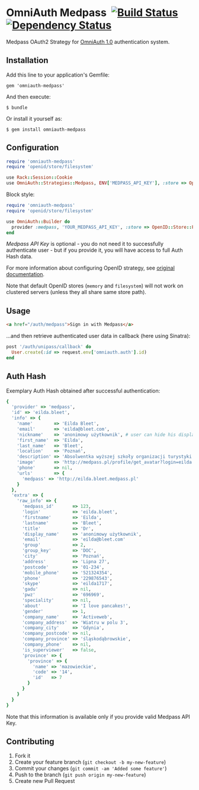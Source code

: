 # OmniAuth Medpass &nbsp;[![Build Status](https://secure.travis-ci.org/connectmedica/omniauth-medpass.png)][travis]&nbsp;[![Dependency Status](https://gemnasium.com/connectmedica/omniauth-medpass.png?travis)][gemnasium]

Medpass OAuth2 Strategy for [OmniAuth 1.0](https://github.com/intridea/omniauth) authentication system.

[travis]: http://travis-ci.org/connectmedica/omniauth-medpass
[gemnasium]: https://gemnasium.com/connectmedica/omniauth-medpass

## Installation

Add this line to your application's Gemfile:

    gem 'omniauth-medpass'

And then execute:

    $ bundle

Or install it yourself as:

    $ gem install omniauth-medpass

## Configuration

```ruby
require 'omniauth-medpass'
require 'openid/store/filesystem'

use Rack::Session::Cookie
use OmniAuth::Strategies::Medpass, ENV['MEDPASS_API_KEY'], :store => OpenID::Store::Filesystem.new('/tmp')
```

Block style:

```ruby
require 'omniauth-medpass'
require 'openid/store/filesystem'

use OmniAuth::Builder do
  provider :medpass, 'YOUR_MEDPASS_API_KEY', :store => OpenID::Store::Filesystem.new('/tmp')
end
```

*Medpass API Key* is optional - you do not need it to successfully authenticate user - but if you provide it, you will have access to full Auth Hash data.

For more information about configuring OpenID strategy, see [original documentation](https://github.com/intridea/omniauth-openid).

Note that default OpenID stores (`memory` and `filesystem`) will not work on clustered servers (unless they all share same store path).

## Usage

```html
<a href="/auth/medpass">Sign in with Medpass</a>
```

...and then retrieve authenticated user data in callback (here using Sinatra):

```ruby
post '/auth/unipass/callback' do
  User.create(:id => request.env['omniauth.auth'].id)
end
```

## Auth Hash

Exemplary Auth Hash obtained after successful authentication:

```ruby
{
  'provider' => 'medpass',
  'id' => 'eilda.bleet',
  'info' => {
    'name'        => 'Eilda Bleet',
    'email'       => 'eilda@bleet.com',
    'nickname'    => 'anonimowy użytkownik', # user can hide his display_name
    'first_name'  => 'Eilda',
    'last_name'   => 'Bleet',
    'location'    => 'Poznań',
    'description' => 'Absolwentka wyższej szkoły organizacji turystyki i hotelarstwa.',
    'image'       => 'http://medpass.pl/profile/get_avatar?login=eilda.bleet&size=small',
    'phone'       => nil,
    'urls'        => {
      'medpass' => 'http://eilda.bleet.medpass.pl'
    }
  },
  'extra' => {
    'raw_info' => {
      'medpass_id'       => 123,
      'login'            => 'eilda.bleet',
      'firstname'        => 'Eilda',
      'lastname'         => 'Bleet',
      'title'            => 'Dr',
      'display_name'     => 'anonimowy użytkownik',
      'email'            => 'eilda@bleet.com'
      'group'            => 2,
      'group_key'        => 'DOC',
      'city'             => 'Poznań',
      'address'          => 'Lipna 27',
      'postcode'         => '01-234',
      'mobile_phone'     => '521324354',
      'phone'            => '229876543',
      'skype'            => 'eilda1717',
      'gadu'             => nil,
      'pwz'              => '696969',
      'speciality'       => nil,
      'about'            => 'I love pancakes!',
      'gender'           => 1,
      'company_name'     => 'Activeweb',
      'company_address'  => 'Wiatru w polu 3',
      'company_city'     => 'Gdynia',
      'company_postcode' => nil,
      'company_province' => 'śląskodąbrowskie',
      'company_phone'    => nil,
      'is_superviewer'   => false,
      'province' => {
        'province' => {
          'name' => 'mazowieckie',
          'code' => '14',
          'id'   => 7
        }
      }
    }
  }
}
```

Note that this information is available only if you provide valid Medpass API Key.

## Contributing

1. Fork it
2. Create your feature branch (`git checkout -b my-new-feature`)
3. Commit your changes (`git commit -am 'Added some feature'`)
4. Push to the branch (`git push origin my-new-feature`)
5. Create new Pull Request
